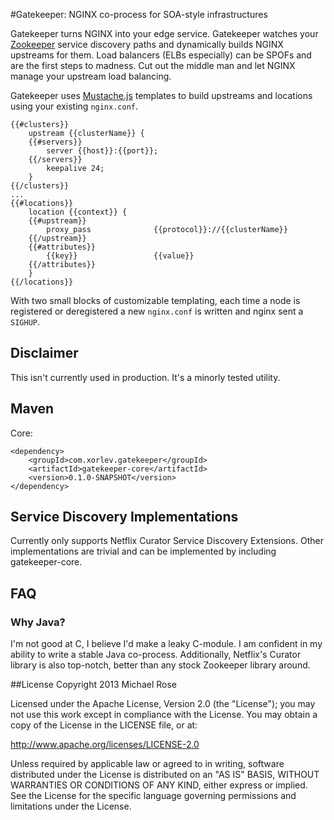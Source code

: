 #Gatekeeper: NGINX co-process for SOA-style infrastructures

Gatekeeper turns NGINX into your edge service. Gatekeeper watches your [Zookeeper](http://zookeeper.apache.org/) service
discovery paths and dynamically builds NGINX upstreams for them. Load balancers (ELBs especially) can be SPOFs and are
the first steps to madness. Cut out the middle man and let NGINX manage your upstream load balancing. 

Gatekeeper uses [Mustache.js](http://mustache.github.io) templates to build upstreams and locations using your
existing `nginx.conf`.

	{{#clusters}}
	    upstream {{clusterName}} {
	    {{#servers}}
	        server {{host}}:{{port}};
	    {{/servers}}
	        keepalive 24;
	    }
	{{/clusters}}
	...
    {{#locations}}
        location {{context}} {
        {{#upstream}}
            proxy_pass              {{protocol}}://{{clusterName}}
        {{/upstream}}
        {{#attributes}}
            {{key}}                 {{value}}
        {{/attributes}}
        }
    {{/locations}}
	
With two small blocks of customizable templating, each time a node is registered or deregistered a new `nginx.conf`
is written and nginx sent a `SIGHUP`.

## Disclaimer

This isn't currently used in production. It's a minorly tested utility.

## Maven

Core:

	<dependency>
		<groupId>com.xorlev.gatekeeper</groupId>
		<artifactId>gatekeeper-core</artifactId>
		<version>0.1.0-SNAPSHOT</version>
	</dependency>

## Service Discovery Implementations

Currently only supports Netflix Curator Service Discovery Extensions. Other implementations are trivial and can be
 implemented by including gatekeeper-core.

## FAQ

### Why Java?
I'm not good at C, I believe I'd make a leaky C-module. I am confident in my ability to write a stable Java co-process.
Additionally, Netflix's Curator library is also top-notch, better than any stock Zookeeper library around.

##License
Copyright 2013 Michael Rose

Licensed under the Apache License, Version 2.0 (the "License"); you may not use this work except in compliance with the
 License. You may obtain a copy of the License in the LICENSE file, or at:

http://www.apache.org/licenses/LICENSE-2.0

Unless required by applicable law or agreed to in writing, software distributed under the License is distributed on an
"AS IS" BASIS, WITHOUT WARRANTIES OR CONDITIONS OF ANY KIND, either express or implied. See the License for the specific
 language governing permissions and limitations under the License.

